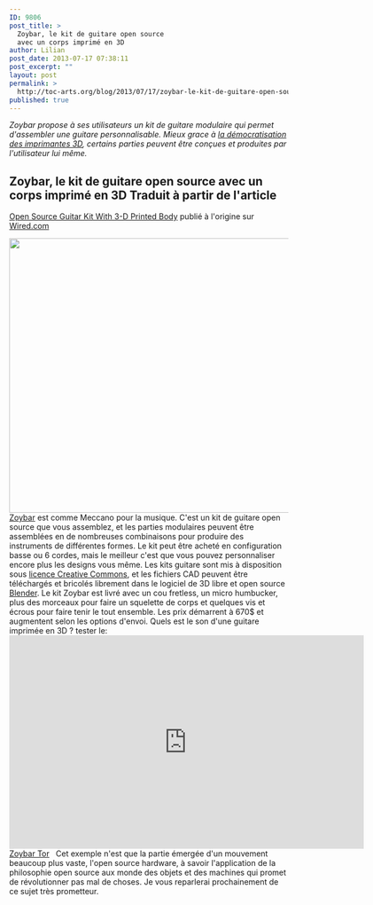 ```yaml
---
ID: 9806
post_title: >
  Zoybar, le kit de guitare open source
  avec un corps imprimé en 3D
author: Lilian
post_date: 2013-07-17 07:38:11
post_excerpt: ""
layout: post
permalink: >
  http://toc-arts.org/blog/2013/07/17/zoybar-le-kit-de-guitare-open-source-avec-un-corps-imprime-en-3d/
published: true
---
```

*Zoybar propose à ses utilisateurs un kit de guitare modulaire qui permet d'assembler une guitare personnalisable. Mieux grace à [la démocratisation des imprimantes 3D][1], certains parties peuvent être conçues et produites par l'utilisateur lui même.*   
## Zoybar, le kit de guitare open source avec un corps imprimé en 3D Traduit à partir de l'article 

[Open Source Guitar Kit With 3-D Printed Body][2] publié à l'origine sur [Wired.com][3] <div>
</div>

<div>
  <img title="zoybartor" alt="" src="http://www.wired.com/images_blogs/gadgetlab/2011/02/zoybartor.jpg" width="660" height="495" data-lazy-loaded="true" /> <a href="http://www.zoybar.net/">Zoybar</a> est comme Meccano pour la musique. C'est un kit de guitare open source que vous assemblez, et les parties modulaires peuvent être assemblées en de nombreuses combinaisons pour produire des instruments de différentes formes. Le kit peut être acheté en configuration basse ou 6 cordes, mais le meilleur c'est que vous pouvez personnaliser encore plus les designs vous même. Les kits guitare sont mis à disposition sous <a href="http://toc-arts.org/blog/category/outils-internet/licences-libres-outils-internet/">licence Creative Commons</a>, et les fichiers CAD peuvent être téléchargés et bricolés librement dans le logiciel de 3D libre et open source <a href="http://www.framasoft.net/article1302.html">Blender</a>. Le kit Zoybar est livré avec un cou fretless, un micro humbucker, plus des morceaux pour faire un squelette de corps et quelques vis et écrous pour faire tenir le tout ensemble. Les prix démarrent à 670$ et augmentent selon les options d'envoi. Quels est le son d'une guitare imprimée en 3D ? tester le: <iframe src="http://player.vimeo.com/video/19923712?title=0&byline=0&portrait=0" height="385" width="640" frameborder="0"></iframe> <a href="http://www.zoybar.net/group/zoybartoritsreal">Zoybar Tor</a>   Cet exemple n'est que la partie émergée d'un mouvement beaucoup plus vaste, l'open source hardware, à savoir l'application de la philosophie open source aux monde des objets et des machines qui promet de révolutionner pas mal de choses. Je vous reparlerai prochainement de ce sujet très prometteur.
</div>

 [1]: http://www.rue89.com/2012/10/17/revolution-limprimante-3d-la-machine-vapeur-du-xxie-siecle-236194
 [2]: http://www.wired.com/gadgetlab/2011/02/open-source-guitar-kit-with-3-d-printed-body/
 [3]: http://www.wired.com